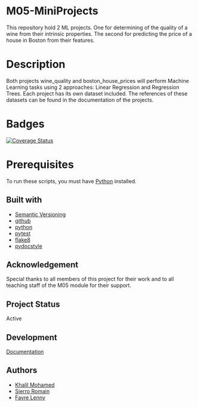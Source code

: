 # M05-MiniProjects
This repository hold 2 ML projects. One for determining of the quality of a wine from their intrinsic properties. The second for predicting the price of a house in Boston from their features.

# Description
Both projects wine_quality and boston_house_prices will perform Machine Learning tasks using 2 approaches: Linear Regression and Regression Trees.
Each project has its own dataset included. The references of these datasets can be found in the documentation of the projects.

# Badges
[![Coverage Status](https://coveralls.io/repos/github/Chxresubles/m05_miniprojects/badge.svg?branch=master)](https://coveralls.io/github/Chxresubles/m05_miniprojects?branch=master)

# Prerequisites
To run these scripts, you must have [Python](https://www.python.org/) installed.

## Built with
* [Semantic Versioning](https://semver.org/)
* [github](https://github.com)
* [python](https://www.python.org/)
* [pytest](https://docs.pytest.org/)
* [flake8](https://flake8.pycqa.org/en/latest/)
* [pydocstyle](http://www.pydocstyle.org/en/stable/)

## Acknowledgement
Special thanks to all members of this project for their work and to all teaching staff of the M05 module for their support.

## Project Status
Active

## Development
[Documentation](docs/build_html/html/index.html)

## Authors
* [Khalil Mohamed](https://github.com/Khalil-Mo)
* [Sierro Romain](https://github.com/Sierom)
* [Favre Lenny](https://gitlab.com/Chxresubles)
